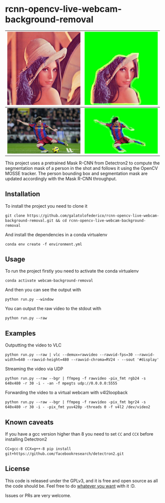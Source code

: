# rcnn-opencv-live-webcam-background-removal


![](README.md.d/lena.jpg)  |  ![](README.md.d/lena_bgrm.jpg) 
:-------------------------:|:-------------------------:
![](README.md.d/messi5.jpg)  |  ![](README.md.d/messi5_bgrm.jpg)



This project uses a pretrained Mask R-CNN from Detectron2 to compute the segmentation mask of a person in the shot and follows it using the OpenCV MOSSE tracker. The person bounding box and segmentation mask are updated accordingly with the Mask R-CNN throughput.


## Installation

To install the project you need to clone it

```
git clone https://github.com/galatolofederico/rcnn-opencv-live-webcam-background-removal.git && cd rcnn-opencv-live-webcam-background-removal
```

And install the dependencies in a conda virtualenv

```
conda env create -f environment.yml
```

## Usage

To run the project firstly you need to activate the conda virtualenv

```
conda activate webcam-background-removal
```

And then you can see the output with

```
python run.py --window
```

You can output the raw video to the stdout with

```
python run.py --raw
```


## Examples

Outputting the video to VLC

```
python run.py --raw | vlc --demux=rawvideo --rawvid-fps=30 --rawvid-width=640 --rawvid-height=480 --rawvid-chroma=RV24 - --sout '#display'
```

Streaming the video via UDP

```
python run.py --raw --bgr | ffmpeg -f rawvideo -pix_fmt rgb24 -s 640x480 -r 30 -i - -an -f mpegts udp://0.0.0.0:5555
```

Forwarding the video to a virtual webcam with v4l2loopback

```
python run.py --raw --bgr | ffmpeg -f rawvideo -pix_fmt bgr24 -s 640x480 -r 30 -i - -pix_fmt yuv420p -threads 0 -f v4l2 /dev/video2
```

## Known caveats 

If you have a gcc version higher than 8 you need to set `CC` and `CCX` before installing Detectron2

```
CC=gcc-8 CCX=g++-8 pip install git+https://github.com/facebookresearch/detectron2.git
```

## License

This code is released under the GPLv3, and it is free and open source as all the code should be. Feel free to do [whatever you want](https://choosealicense.com/licenses/gpl-3.0/) with it :D.

Issues or PRs are very welcome.